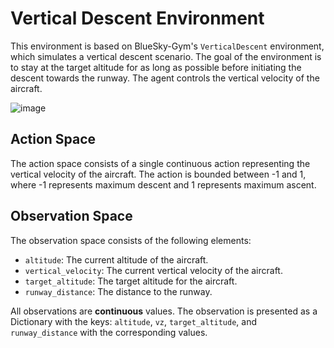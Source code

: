 # Vertical Descent Environment

This environment is based on BlueSky-Gym's `VerticalDescent` environment, which simulates a vertical descent scenario.
The goal of the environment is to stay at the target altitude for as long as possible before initiating the descent towards the runway. The agent controls the vertical velocity of the aircraft.

![image](./example.gif)

## Action Space
The action space consists of a single continuous action representing the vertical velocity of the aircraft. The action is bounded between -1 and 1, where -1 represents maximum descent and 1 represents maximum ascent.

## Observation Space
The observation space consists of the following elements:
- `altitude`: The current altitude of the aircraft.
- `vertical_velocity`: The current vertical velocity of the aircraft.
- `target_altitude`: The target altitude for the aircraft.
- `runway_distance`: The distance to the runway.

All observations are **continuous** values. The observation is presented as a Dictionary with the keys: `altitude`, `vz`, `target_altitude`, and `runway_distance` with the corresponding values.